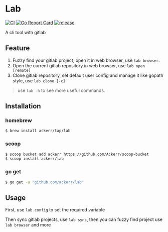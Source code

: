# Lab

[![CI](https://github.com/Ackerr/lab/workflows/CI/badge.svg)](https://github.com/Ackerr/lab)
[![Go Report Card](https://goreportcard.com/badge/github.com/ackerr/lab)](https://goreportcard.com/report/github.com/ackerr/lab)
[![release](https://img.shields.io/github/v/release/ackerr/lab.svg)](https://github.com/ackerr/lab/releases)

A cli tool with gitlab

## Feature

1. Fuzzy find your gitlab project, open it in web browser, use `lab browser`.
2. Open the current gitlab repository in web browser, use `lab open [remote]`
3. Clone gitlab repository, set default user config and manage it like gopath style, use `lab clone [-c]`

> use `lab -h` to see more useful commands.

## Installation

### homebrew

```bash
$ brew install ackerr/tap/lab
```

### scoop

```bash
$ scoop bucket add ackerr https://github.com/Ackerr/scoop-bucket
$ scoop install ackerr/lab
```

### go get

```bash
$ go get -u "github.com/ackerr/lab"
```

## Usage

First, use `lab config` to set the required variable

Then sync gitlab projects, use `lab sync`, then you can fuzzy find project use `lab browser` and more
